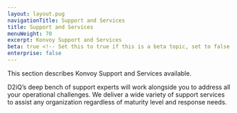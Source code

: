 ```yaml
---
layout: layout.pug
navigationTitle: Support and Services
title: Support and Services
menuWeight: 70
excerpt: Konvoy Support and Services
beta: true <!-- Set this to true if this is a beta topic, set to false or remove otherwise. -->
enterprise: false
---
```


This section describes Konvoy Support and Services available.

D2iQ’s deep bench of support experts will work alongside you to address all your operational challenges. We deliver a wide variety of support services to assist any organization regardless of maturity level and response needs.

